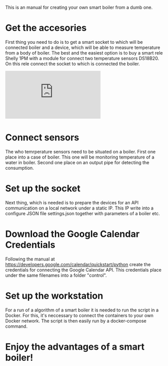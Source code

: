 This is an manual for creating your own smart boiler from a dumb one.

# Get the accesories
First thing you need to do is to get a smart socket to which will be connected boiler and a device, which will be able to measure temperature from a body of boiler. 
The best and the easiest option is to buy a smart rele Shelly 1PM with a module for connect two temperature sensors DS18B20. On this rele connect the socket to which is connected the boiler.

![alt text](https://github.com/grinwi/smart_boiler/blob/main/socket_schema.pdf )

# Connect sensors
The who temrperature sensors need to be situated on a boiler. First one place into a case of boiler. This one will be monitoring temperature of a water in boiler. Second one place on an output pipe for detecting the consumption.

# Set up the socket
Next thing, which is needed is to prepare the devices for an API communication on a local network under a static IP. This IP write into a configure JSON file settings.json together with parameters of a boiler etc.

# Download the Google Calendar Credentials
Following the manual at https://developers.google.com/calendar/quickstart/python create the credentials for connecting the Google Calendar API. This credentials place under the same filenames into a folder "control".

# Set up the workstation
For a run of a algorithm of a smart boiler it is needed to run the script in a Docker. For this, it's neccessary to connect the containers to your own Docker network.  The script is then easily run by a docker-compose command.

# Enjoy the advantages of a smart boiler!
